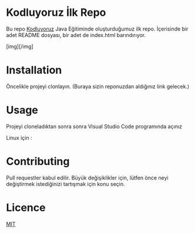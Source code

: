# Kodluyoruz İlk Repo
Bu repo [Kodluyoruz](https://kodluyoruz.org/?gclid=CjwKCAjw4JWZBhApEiwAtJUN0OUMq5QlkCcLtqtuA7xZ7fTCrTNxRGGKrNdgIwE5YxEmqDYRYavFZxoCS9YQAvD_BwE) Java Eğitiminde oluşturduğumuz ilk repo. İçerisinde bir adet README dosyası, bir adet de index.html barındırıyor.

[img][/img]

# Installation

Öncelikle projeyi clonlayın. (Buraya sizin reponuzdan aldığınız link gelecek.)

# Usage
Projeyi cloneladıktan sonra sonra Visual Studio Code programında açınız

Linux için :

# Contributing

Pull requestler kabul edilir. Büyük değişiklikler için, lütfen önce neyi değiştirmek istediğinizi tartışmak için konu seçin.

# Licence

[MIT](https://opensource.org/licenses/MIT)
